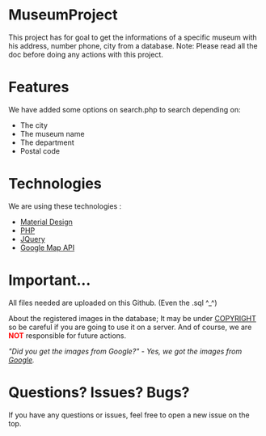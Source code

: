 # MuseumProject

This project has for goal to get the informations of a specific museum with his address, number phone, city from a database.
Note: Please read all the doc before doing any actions with this project.

<h1>Features</h1>
We have added some options on search.php to search depending on:
<ul>
  <li>The city</li>
  <li>The museum name</li>
  <li>The department</li>
  <li>Postal code</li>
</ul>

<h1>Technologies</h1>
We are using these technologies :
<ul>
  <li><a href="http://materializecss.com/">Material Design</a></li>
  <li><a href="http://php.net">PHP</a></li>
  <li><a href="https://jquery.com/">JQuery</a></li>
  <li><a href="https://developers.google.com/maps/?hl=fr">Google Map API</a></li>
</ul>

<h1>Important...</h1>

All files needed are uploaded on this Github. (Even the .sql ^_^)

About the registered images in the database; It may be under <a href="https://en.wikipedia.org/wiki/Copyright">COPYRIGHT</a> so be careful if you are going to use it on a server. And of course, we are <span style="color:#ff0000;font-weight: bold;">NOT</span> responsible for future actions.

<em>"Did you get the images from Google?" - Yes, we got the images from <a href="http://google.com">Google</a>.</em>

<h1>Questions? Issues? Bugs?</h1>

If you have any questions or issues, feel free to open a new issue on the top.
